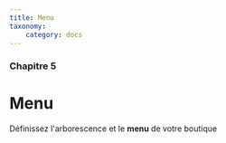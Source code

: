 ```yaml
---
title: Menu
taxonomy:
    category: docs
---
```


### Chapitre 5

# Menu

Définissez l'arborescence et le **menu** de votre boutique
